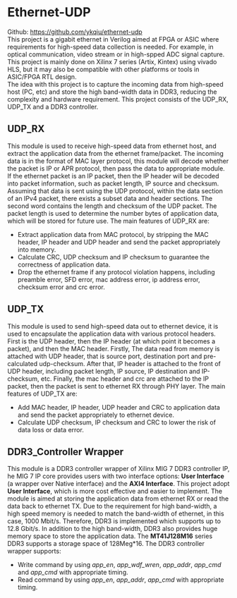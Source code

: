 # Ethernet-UDP  
Github: https://github.com/ykqiu/ethernet-udp  
This project is a gigabit ethernet in Verilog aimed at FPGA or ASIC where requirements for high-speed data collection is needed. For example, in optical communication, video stream or in high-spped ADC signal capture.  
This project is mainly done on Xilinx 7 series (Artix, Kintex) using vivado HLS, but it may also be compatible with other platforms or tools in ASIC/FPGA RTL design.  
The idea with this project is to capture the incoming data from high-speed host (PC, etc) and store the high band-width data in DDR3, reducing the complexity and hardware requirement. This project consists of the UDP_RX, UDP_TX and a DDR3 controller.  
## UDP_RX  
This module is used to receive high-speed data from ethernet host, and extract the application data from the ethernet frame/packet. The incoming data is in the format of MAC layer protocol, this module will decode whether the packet is IP or APR protocol, then pass the data to appropriate module. If the ethernet packet is an IP packet, then the IP header will be decoded into packet information, such as packet length, IP source and checksum. Assuming that data is sent using the UDP protocol, within the data section of an IPv4 packet, there exists a subset data and header sections. The second word contains the length and checksum of the UDP packet. The packet length is used to determine the number bytes of application data, which will be stored for future use. The main features of UDP_RX are:  
- Extract application data from MAC protocol, by stripping the MAC header, IP header and UDP header and send the packet appropriately into memory.  
- Calculate CRC, UDP checksum and IP checksum to guarantee the correctness of application data.  
- Drop the ethernet frame if any protocol violation happens, including preamble error, SFD error, mac address error, ip address error, checksum error and crc error.  
## UDP_TX 
This module is used to send high-speed data out to ethernet device, it is used to encapsulate the application data with various protocol headers. First is the UDP header, then the IP header (at which point it becomes a packet), and then the MAC header. Firstly, The data read from memory is attached with UDP header, that is source port, destination port and pre-calculated udp-checksum. After that, IP header is attached to the front of UDP header, including packet length, IP source, IP destination and IP-checksum, etc. Finally, the mac header and crc are attached to the IP packet, then the packet is sent to ethernet RX through PHY layer. The main features of UDP_TX are:  
- Add MAC header, IP header, UDP header and CRC to application data and send the packet appropriately to ethernet device.  
- Calculate UDP checksum, IP checksum and CRC to lower the risk of data loss or data error.  
## DDR3_Controller Wrapper  
This module is a DDR3 controller wrapper of Xilinx MIG 7 DDR3 controller IP, he MIG 7 IP core provides users with two interface options: **User Interface** (a wrapper over Native interface) and the **AXI4 Interface**. This project adopt **User Interface**, which is more cost effective and easier to implement. The module is aimed at storing the application data from ethernet RX or read the data back to ethernet TX. Due to the requirement for high band-width, a high speed memory is needed to match the band-width of ethernet, in this case, 1000 Mbit/s. Therefore, DDR3 is implemented which supports up to 12.8 Gbit/s. In addition to the high band-width, DDR3 also provides huge memory space to store the application data. The **MT41J128M16** series DDR3 supports a storage space of 128Meg*16. The DDR3 controller wrapper supports:  
- Write command by using *app_en*, *app_wdf_wren*, *app_addr*, *app_cmd* and *app_cmd* with appropriate timing.  
- Read command by using *app_en*, *app_addr*, *app_cmd* with appropriate timing.  
